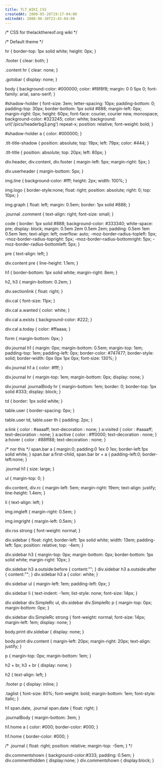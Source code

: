 ```yaml
---
title: TLT_WIKI_CSS
createdAt: 2008-05-26T19:17-04:00
editedAt: 2008-06-30T23:45-04:00
---
```


/* CSS for thelackthereof.org wiki */

/* Default theme */

hr {
  border-top: 1px solid white;
  height: 0px;
}

.footer {
  clear: both;
}

.content hr {
  clear: none;
}

.gotobar {
  display: none;
}

body {
  background-color: #000000;
  color: #f8f8f8;
  margin: 0 0 5px 0;
  font-family: arial, sans-serif;
}

#shadow-holder {
  font-size: 3em;
  letter-spacing: 10px;
  padding-bottom: 0;
  padding-top: 30px;
  border-bottom: 1px solid #888;
  margin-left: 0px;
  margin-right: 0px;
  height: 60px;
  font-face: courier, courier new, monospace;
  background-color: #323245;
  color: white;
  background: url('/pics/headerbg3.png') repeat-x;
  position: relative;
  font-weight: bold;
}

#shadow-holder a {
  color: #000000;
}

.tlt-title-shadow {
  position: absolute;
  top: 19px;
  left: 79px;
  color: #444;
}

.tlt-title {
  position: absolute;
  top: 20px;
  left: 80px;
}

div.header, div.content, div.footer {
  margin-left: 5px;
  margin-right: 5px;
}
 
div.userheader {
  margin-bottom: 5px;
}

img.line {
  background-color: #fff;
  height: 2px;
  width: 100%;
}

img.logo {
  border-style:none;
  float: right;
  position: absolute;
  right: 0;
  top: 10px;
}

img.graph {
  float: left;
  margin: 0.5em;
  border: 1px solid #888;
}

.journal .comment {
  text-align: right;
  font-size: small;
}

code {
  border: 1px solid #888;
  background-color: #333340;
  white-space: pre;
  display: block;
  margin: 0.5em 2em 0.5em 2em;
  padding: 0.5em 1em 0.5em 1em;
  text-align: left;
  overflow: auto;
  -moz-border-radius-topleft: 5px;
  -moz-border-radius-topright: 5px;
  -moz-border-radius-bottomright: 5px;
  -moz-border-radius-bottomleft: 5px;
}

pre {
  text-align: left;
}

div.content pre {
  line-height: 1.1em;
}

h1 {
  border-bottom: 1px solid white;
  margin-right: 8em;
}

h2, h3 {
  margin-bottom: 0.2em;
}

div.sectionlink {
  float: right;
}

div.cal {
  font-size: 11px;
}

div.cal a.wanted {
  color: white;
}

div.cal a.exists {
  background-color: #222;
}

div.cal a.today {
  color: #ffaaaa;
}

form {
  margin-bottom: 0px;
}

div.journal h1 {
  margin: 0px;
  margin-bottom: 0.5em;
  margin-top: 1em;
  padding-top: 1em;
  padding-left: 0px;
  border-color: #747477;
  border-style: solid;
  border-width: 0px 0px 1px 0px;
  font-size: 130%;
}

div.journal h1 a {
  color: #fff;
}

div.journal hr {
  margin-top: 1em;
  margin-bottom: 0px;
  display: none;
}

div.journal .journalBody hr {
  margin-bottom: 1em;
  border: 0;
  border-top: 1px solid #333;
  display: block;
}

td {
  border: 1px solid white;
}

table.user {
  border-spacing: 0px;
}

table.user td, table.user th {
  padding: 2px;
}

a:link    { color : #aaaaff; text-decoration : none; }
a:visited { color : #aaaaff; text-decoration : none; }
a:active  { color : #ff0000; text-decoration : none; }
a:hover   { color : #88ff88; text-decoration : none; }

/* nor this */
span.bar a {
        margin:0;
        padding:0 1ex 0 1ex;
        border-left:1px solid white;
    }
    span.bar a:first-child, span.bar br + a {
        padding-left:0;
        border-left:none;
    }

.journal h1 { size: large; }

ul { margin-top: 0; }

div.content, div.rc {
  margin-left: 5em;
  margin-right: 19em;
  text-align: justify;
  line-height: 1.4em;
}

li {
  text-align: left;
}

img.imgleft {
  margin-right: 0.5em;
}

img.imgright {
  margin-left: 0.5em;
}

div.rss strong {
  font-weight: normal;
}

div.sidebar {
  float: right;
  border-left: 1px solid white;
  width: 13em;
  padding-left: 5px;
  position: relative;
  top: -4em;
}

div.sidebar h3 {
  margin-top: 0px;
  margin-bottom: 0px;
  border-bottom: 1px solid white;
  margin-right: 10px;
}

div.sidebar h3 a.outside:before { content:""; }
div.sidebar h3 a.outside:after { content:""; }
div.sidebar h3 a { color: white; }

div.sidebar ul {
  margin-left: 1em;
  padding-left: 0px;
}

div.sidebar li {
  text-indent: -1em;
  list-style: none;
  font-size: 14px;
}

div.sidebar div.SimpleRc ul,
div.sidebar div.SimpleRc p {
  margin-top: 0px;
  margin-bottom: 0px;
}

div.sidebar div.SimpleRc strong {
  font-weight: normal;
  font-size: 14px;
  margin-left: 1em;
  display: none;
}

body.print div.sidebar {
  display: none;
}

body.print div.content {
  margin-left: 20px;
  margin-right: 20px;
  text-align: justify;
}

p {
  margin-top: 0px;
  margin-bottom: 1em;
}

h2 + br, h3 + br {
  display: none;
}

h2 {
  text-align: left;
}

.footer p {
  display: inline;
}

.taglist {
  font-size: 80%;
  font-weight: bold;
  margin-bottom: 1em;
  font-style: italic;
}

h1 span.date,
.journal span.date {
  float: right;
}

.journalBody {
  margin-bottom: 3em;
}

h1.home a {
  color: #000;
  border-color: #000;
}

h1.home {
  border-color: #000;
}

/*
.journal {
  float: right;
  position: relative;
   margin-top: -5em;
}
*/

div.commentshown { background-color:#333; padding: 0.5em; }
    div.commenthidden { display:none; }
    div.commentshown { display:block; }


